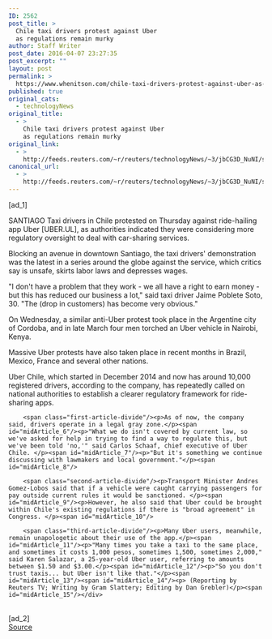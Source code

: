 ```yaml
---
ID: 2562
post_title: >
  Chile taxi drivers protest against Uber
  as regulations remain murky
author: Staff Writer
post_date: 2016-04-07 23:27:35
post_excerpt: ""
layout: post
permalink: >
  https://www.whenitson.com/chile-taxi-drivers-protest-against-uber-as-regulations-remain-murky/
published: true
original_cats:
  - technologyNews
original_title:
  - >
    Chile taxi drivers protest against Uber
    as regulations remain murky
original_link:
  - >
    http://feeds.reuters.com/~r/reuters/technologyNews/~3/jbCG3D_NuNI/story01.htm
canonical_url:
  - >
    http://feeds.reuters.com/~r/reuters/technologyNews/~3/jbCG3D_NuNI/story01.htm
---
```

 [ad_1]
<br><div id="articleText">
<span id="midArticle_start"/>

<span class="focusParagraph" readability="5"><p><span class="articleLocation">SANTIAGO</span> Taxi drivers in Chile protested on Thursday against ride-hailing app Uber [UBER.UL], as authorities indicated they were considering more regulatory oversight to deal with car-sharing services.</p></span><span id="midArticle_0"/><p>Blocking an avenue in downtown Santiago, the taxi drivers' demonstration was the latest in a series around the globe against the service, which critics say is unsafe, skirts labor laws and depresses wages.</p><span id="midArticle_1"/><p>"I don't have a problem that they work - we all have a right to earn money - but this has reduced our business a lot," said taxi driver Jaime Poblete Soto, 30. "The (drop in customers) has become very obvious."</p><span id="midArticle_2"/><p>On Wednesday, a similar anti-Uber protest took place in the Argentine city of Cordoba, and in late March four men torched an Uber vehicle in Nairobi, Kenya.</p><span id="midArticle_3"/><p>Massive Uber protests have also taken place in recent months in Brazil, Mexico, France and several other nations.</p><span id="midArticle_4"/><p>Uber Chile, which started in December 2014 and now has around 10,000 registered drivers, according to the company, has repeatedly called on national authorities to establish a clearer regulatory framework for ride-sharing apps.</p><span id="midArticle_5"/>
        
        <span class="first-article-divide"/><p>As of now, the company said, drivers operate in a legal gray zone.</p><span id="midArticle_6"/><p>"What we do isn't covered by current law, so we've asked for help in trying to find a way to regulate this, but we've been told 'no,'" said Carlos Schaaf, chief executive of Uber Chile. </p><span id="midArticle_7"/><p>"But it's something we continue discussing with lawmakers and local government."</p><span id="midArticle_8"/>
        
        <span class="second-article-divide"/><p>Transport Minister Andres Gomez-Lobos said that if a vehicle were caught carrying passengers for pay outside current rules it would be sanctioned. </p><span id="midArticle_9"/><p>However, he also said that Uber could be brought within Chile's existing regulations if there is "broad agreement" in Congress. </p><span id="midArticle_10"/>
        
        <span class="third-article-divide"/><p>Many Uber users, meanwhile, remain unapologetic about their use of the app.</p><span id="midArticle_11"/><p>"Many times you take a taxi to the same place, and sometimes it costs 1,000 pesos, sometimes 1,500, sometimes 2,000," said Karen Salazar, a 25-year-old Uber user, referring to amounts between $1.50 and $3.00.</p><span id="midArticle_12"/><p>"So you don't trust taxis... but Uber isn't like that."</p><span id="midArticle_13"/><span id="midArticle_14"/><p> (Reporting by Reuters TV; Writing by Gram Slattery; Editing by Dan Grebler)</p><span id="midArticle_15"/></div>
<br>[ad_2]
<br><a href="http://feeds.reuters.com/~r/reuters/technologyNews/~3/jbCG3D_NuNI/story01.htm">Source </a>